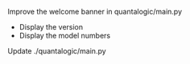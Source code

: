 Improve the welcome banner in quantalogic/main.py

- Display the version 
- Display the model numbers 

Update ./quantalogic/main.py 